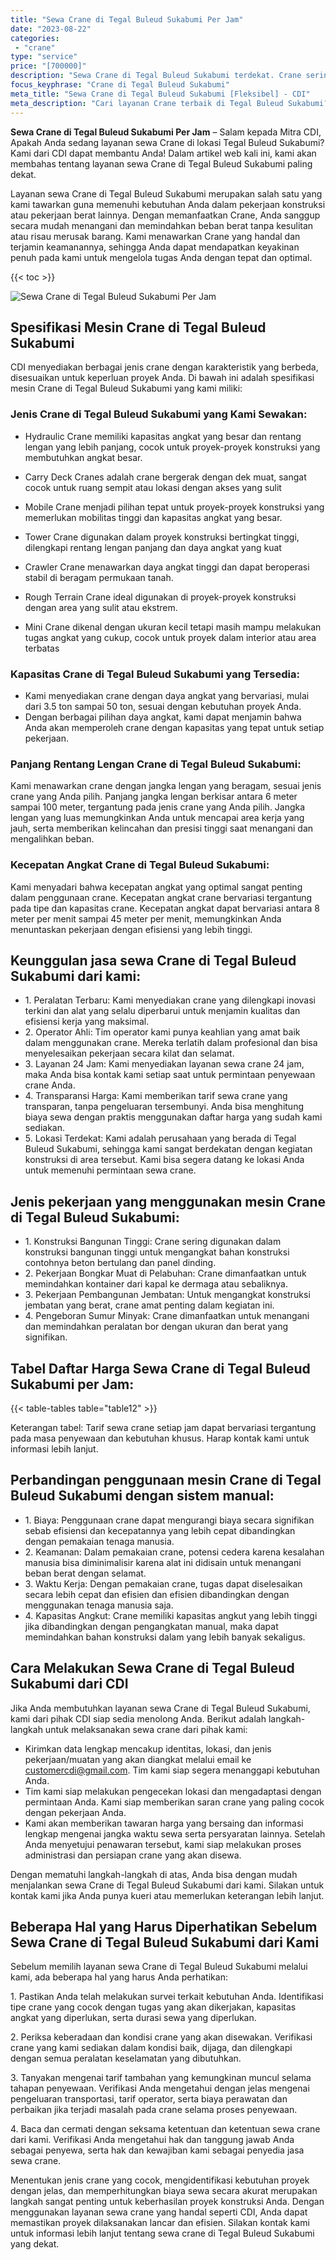 ```yaml
---
title: "Sewa Crane di Tegal Buleud Sukabumi Per Jam"
date: "2023-08-22"
categories:
 - "crane"
type: "service"
price: "[700000]"
description: "Sewa Crane di Tegal Buleud Sukabumi terdekat. Crane sering digunakan untuk proyek pembangunan sebagai alat angkat berat yang efisien. Hubungi kami untuk info lengkap."
focus_keyphrase: "Crane di Tegal Buleud Sukabumi"
meta_title: "Sewa Crane di Tegal Buleud Sukabumi [Fleksibel] - CDI"
meta_description: "Cari layanan Crane terbaik di Tegal Buleud Sukabumi? Kami menyediakan Crane berkualitas untuk pengangkatan berat. Segera konsultasi gratis."
---
```


**Sewa Crane di Tegal Buleud Sukabumi Per Jam** – Salam kepada Mitra CDI, Apakah Anda sedang layanan sewa Crane di lokasi Tegal Buleud Sukabumi? Kami dari CDI dapat membantu Anda! Dalam artikel web kali ini, kami akan membahas tentang layanan sewa Crane di Tegal Buleud Sukabumi paling dekat.

Layanan sewa Crane di Tegal Buleud Sukabumi merupakan salah satu yang kami tawarkan guna memenuhi kebutuhan Anda dalam pekerjaan konstruksi atau pekerjaan berat lainnya. Dengan memanfaatkan Crane, Anda sanggup secara mudah menangani dan memindahkan beban berat tanpa kesulitan atau risau merusak barang. Kami menawarkan Crane yang handal dan terjamin keamanannya, sehingga Anda dapat mendapatkan keyakinan penuh pada kami untuk mengelola tugas Anda dengan tepat dan optimal.

{{< toc >}}

![Sewa Crane di Tegal Buleud Sukabumi Per Jam](/images/crane/crane-18.jpg)

## Spesifikasi Mesin Crane di Tegal Buleud Sukabumi

CDI menyediakan berbagai jenis crane dengan karakteristik yang berbeda, disesuaikan untuk keperluan proyek Anda. Di bawah ini adalah spesifikasi mesin Crane di Tegal Buleud Sukabumi yang kami miliki:

### Jenis Crane di Tegal Buleud Sukabumi yang Kami Sewakan:

*   Hydraulic Crane memiliki kapasitas angkat yang besar dan rentang lengan yang lebih panjang, cocok untuk proyek-proyek konstruksi yang membutuhkan angkat besar.
*   Carry Deck Cranes adalah crane bergerak dengan dek muat, sangat cocok untuk ruang sempit atau lokasi dengan akses yang sulit

*   Mobile Crane menjadi pilihan tepat untuk proyek-proyek konstruksi yang memerlukan mobilitas tinggi dan kapasitas angkat yang besar.
*   Tower Crane digunakan dalam proyek konstruksi bertingkat tinggi, dilengkapi rentang lengan panjang dan daya angkat yang kuat

*   Crawler Crane menawarkan daya angkat tinggi dan dapat beroperasi stabil di beragam permukaan tanah.
*   Rough Terrain Crane ideal digunakan di proyek-proyek konstruksi dengan area yang sulit atau ekstrem.
*   Mini Crane dikenal dengan ukuran kecil tetapi masih mampu melakukan tugas angkat yang cukup, cocok untuk proyek dalam interior atau area terbatas

### Kapasitas Crane di Tegal Buleud Sukabumi yang Tersedia:

*   Kami menyediakan crane dengan daya angkat yang bervariasi, mulai dari 3.5 ton sampai 50 ton, sesuai dengan kebutuhan proyek Anda.
*   Dengan berbagai pilihan daya angkat, kami dapat menjamin bahwa Anda akan memperoleh crane dengan kapasitas yang tepat untuk setiap pekerjaan.

### Panjang Rentang Lengan Crane di Tegal Buleud Sukabumi:

Kami menawarkan crane dengan jangka lengan yang beragam, sesuai jenis crane yang Anda pilih. Panjang jangka lengan berkisar antara 6 meter sampai 100 meter, tergantung pada jenis crane yang Anda pilih. Jangka lengan yang luas memungkinkan Anda untuk mencapai area kerja yang jauh, serta memberikan kelincahan dan presisi tinggi saat menangani dan mengalihkan beban.

### Kecepatan Angkat Crane di Tegal Buleud Sukabumi:

Kami menyadari bahwa kecepatan angkat yang optimal sangat penting dalam penggunaan crane. Kecepatan angkat crane bervariasi tergantung pada tipe dan kapasitas crane. Kecepatan angkat dapat bervariasi antara 8 meter per menit sampai 45 meter per menit, memungkinkan Anda menuntaskan pekerjaan dengan efisiensi yang lebih tinggi.

## Keunggulan jasa sewa Crane di Tegal Buleud Sukabumi dari kami:

*   1\. Peralatan Terbaru: Kami menyediakan crane yang dilengkapi inovasi terkini dan alat yang selalu diperbarui untuk menjamin kualitas dan efisiensi kerja yang maksimal.
*   2\. Operator Ahli: Tim operator kami punya keahlian yang amat baik dalam menggunakan crane. Mereka terlatih dalam profesional dan bisa menyelesaikan pekerjaan secara kilat dan selamat.
*   3\. Layanan 24 Jam: Kami menyediakan layanan sewa crane 24 jam, maka Anda bisa kontak kami setiap saat untuk permintaan penyewaan crane Anda.
*   4\. Transparansi Harga: Kami memberikan tarif sewa crane yang transparan, tanpa pengeluaran tersembunyi. Anda bisa menghitung biaya sewa dengan praktis menggunakan daftar harga yang sudah kami sediakan.
*   5\. Lokasi Terdekat: Kami adalah perusahaan yang berada di Tegal Buleud Sukabumi, sehingga kami sangat berdekatan dengan kegiatan konstruksi di area tersebut. Kami bisa segera datang ke lokasi Anda untuk memenuhi permintaan sewa crane.

## Jenis pekerjaan yang menggunakan mesin Crane di Tegal Buleud Sukabumi:

*   1\. Konstruksi Bangunan Tinggi: Crane sering digunakan dalam konstruksi bangunan tinggi untuk mengangkat bahan konstruksi contohnya beton bertulang dan panel dinding.
*   2\. Pekerjaan Bongkar Muat di Pelabuhan: Crane dimanfaatkan untuk memindahkan kontainer dari kapal ke dermaga atau sebaliknya.
*   3\. Pekerjaan Pembangunan Jembatan: Untuk mengangkat konstruksi jembatan yang berat, crane amat penting dalam kegiatan ini.
*   4\. Pengeboran Sumur Minyak: Crane dimanfaatkan untuk menangani dan memindahkan peralatan bor dengan ukuran dan berat yang signifikan.

## Tabel Daftar Harga Sewa Crane di Tegal Buleud Sukabumi per Jam:

{{< table-tables table="table12" >}}

Keterangan tabel: Tarif sewa crane setiap jam dapat bervariasi tergantung pada masa penyewaan dan kebutuhan khusus. Harap kontak kami untuk informasi lebih lanjut.

## Perbandingan penggunaan mesin Crane di Tegal Buleud Sukabumi dengan sistem manual:

*   1\. Biaya: Penggunaan crane dapat mengurangi biaya secara signifikan sebab efisiensi dan kecepatannya yang lebih cepat dibandingkan dengan pemakaian tenaga manusia.
*   2\. Keamanan: Dalam pemakaian crane, potensi cedera karena kesalahan manusia bisa diminimalisir karena alat ini didisain untuk menangani beban berat dengan selamat.
*   3\. Waktu Kerja: Dengan pemakaian crane, tugas dapat diselesaikan secara lebih cepat dan efisien dan efisien dibandingkan dengan menggunakan tenaga manusia saja.
*   4\. Kapasitas Angkut: Crane memiliki kapasitas angkut yang lebih tinggi jika dibandingkan dengan pengangkatan manual, maka dapat memindahkan bahan konstruksi dalam yang lebih banyak sekaligus.

## Cara Melakukan Sewa Crane di Tegal Buleud Sukabumi dari CDI

Jika Anda membutuhkan layanan sewa Crane di Tegal Buleud Sukabumi, kami dari pihak CDI siap sedia menolong Anda. Berikut adalah langkah-langkah untuk melaksanakan sewa crane dari pihak kami:

*   Kirimkan data lengkap mencakup identitas, lokasi, dan jenis pekerjaan/muatan yang akan diangkat melalui email ke customercdi@gmail.com. Tim kami siap segera menanggapi kebutuhan Anda.
*   Tim kami siap melakukan pengecekan lokasi dan mengadaptasi dengan permintaan Anda. Kami siap memberikan saran crane yang paling cocok dengan pekerjaan Anda.
*   Kami akan memberikan tawaran harga yang bersaing dan informasi lengkap mengenai jangka waktu sewa serta persyaratan lainnya. Setelah Anda menyetujui penawaran tersebut, kami siap melakukan proses administrasi dan persiapan crane yang akan disewa.

Dengan mematuhi langkah-langkah di atas, Anda bisa dengan mudah menjalankan sewa Crane di Tegal Buleud Sukabumi dari kami. Silakan untuk kontak kami jika Anda punya kueri atau memerlukan keterangan lebih lanjut.

## Beberapa Hal yang Harus Diperhatikan Sebelum Sewa Crane di Tegal Buleud Sukabumi dari Kami

Sebelum memilih layanan sewa Crane di Tegal Buleud Sukabumi melalui kami, ada beberapa hal yang harus Anda perhatikan:

1\.  Pastikan Anda telah melakukan survei terkait kebutuhan Anda. Identifikasi tipe crane yang cocok dengan tugas yang akan dikerjakan, kapasitas angkat yang diperlukan, serta durasi sewa yang diperlukan.

2\.  Periksa keberadaan dan kondisi crane yang akan disewakan. Verifikasi crane yang kami sediakan dalam kondisi baik, dijaga, dan dilengkapi dengan semua peralatan keselamatan yang dibutuhkan.

3\.  Tanyakan mengenai tarif tambahan yang kemungkinan muncul selama tahapan penyewaan. Verifikasi Anda mengetahui dengan jelas mengenai pengeluaran transportasi, tarif operator, serta biaya perawatan dan perbaikan jika terjadi masalah pada crane selama proses penyewaan.

4\.  Baca dan cermati dengan seksama ketentuan dan ketentuan sewa crane dari kami. Verifikasi Anda mengetahui hak dan tanggung jawab Anda sebagai penyewa, serta hak dan kewajiban kami sebagai penyedia jasa sewa crane.

Menentukan jenis crane yang cocok, mengidentifikasi kebutuhan proyek dengan jelas, dan memperhitungkan biaya sewa secara akurat merupakan langkah sangat penting untuk keberhasilan proyek konstruksi Anda. Dengan menggunakan layanan sewa crane yang handal seperti CDI, Anda dapat memastikan proyek dilaksanakan lancar dan efisien. Silakan kontak kami untuk informasi lebih lanjut tentang sewa crane di Tegal Buleud Sukabumi yang dekat.